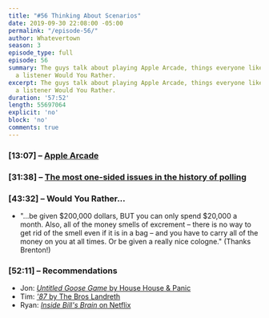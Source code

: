 ```yaml
---
title: "#56 Thinking About Scenarios"
date: 2019-09-30 22:08:00 -05:00
permalink: "/episode-56/"
author: Whatevertown
season: 3
episode_type: full
episode: 56
summary: The guys talk about playing Apple Arcade, things everyone likes, and answer
  a listener Would You Rather.
excerpt: The guys talk about playing Apple Arcade, things everyone likes, and answer
  a listener Would You Rather.
duration: '57:52'
length: 55697064
explicit: 'no'
block: 'no'
comments: true
---
```


### [13:07] – [Apple Arcade](https://www.apple.com/ca/apple-arcade/)
 
### [31:38] – [The most one-sided issues in the history of polling](https://fivethirtyeight.com/features/how-to-win-an-election/)

### [43:32] – Would You Rather…
- "…be given $200,000 dollars, BUT you can only spend $20,000 a month. Also, all of the money smells of excrement – there is no way to get rid of the smell even if it is in a bag – and you have to carry all of the money on you at all times. Or be given a really nice cologne." (Thanks Brenton!)

### [52:11] –  Recommendations
- Jon: [*Untitled Goose Game* by House House & Panic](https://goose.game/)
- Tim: [*'87* by The Bros Landreth](https://open.spotify.com/album/55gCIl2LqtXopTZHUtMqp3?si=Un94tyWYTCa9sUmVnLxDmw)
- Ryan:  [*Inside Bill's Brain* on Netflix](https://www.youtube.com/watch?v=aCv29JKmHNY)